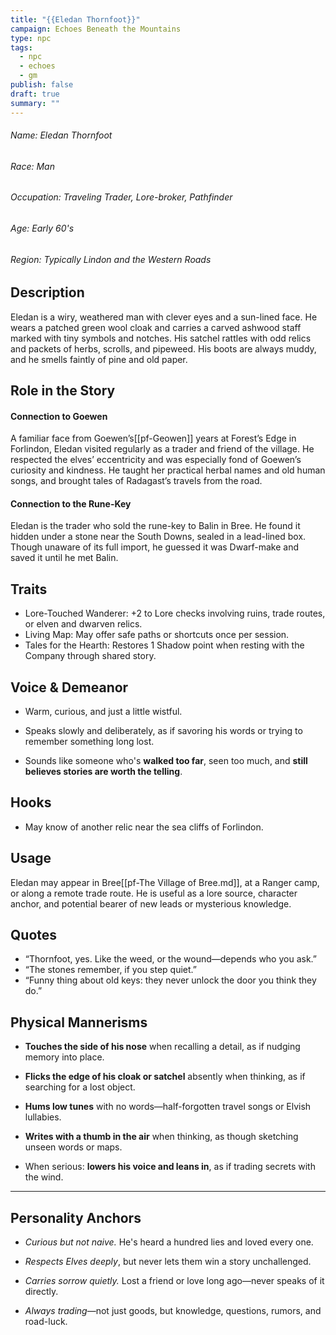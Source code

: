 ```yaml
---
title: "{{Eledan Thornfoot}}"
campaign: Echoes Beneath the Mountains
type: npc
tags:
  - npc
  - echoes
  - gm
publish: false
draft: true
summary: ""
---
```

###### Name: Eledan Thornfoot
###### Race: Man
###### Occupation: Traveling Trader, Lore-broker, Pathfinder
###### Age: Early 60's
###### Region: Typically Lindon and the Western Roads

## Description
Eledan is a wiry, weathered man with clever eyes and a sun-lined face. He wears a patched green wool cloak and carries a carved ashwood staff marked with tiny symbols and notches. His satchel rattles with odd relics and packets of herbs, scrolls, and pipeweed. His boots are always muddy, and he smells faintly of pine and old paper.
## Role in the Story
#### Connection to Goewen
A familiar face from Goewen’s[[pf-Geowen]] years at Forest’s Edge in Forlindon, Eledan visited regularly as a trader and friend of the village. He respected the elves’ eccentricity and was especially fond of Goewen’s curiosity and kindness. He taught her practical herbal names and old human songs, and brought tales of Radagast’s travels from the road.
#### Connection to the Rune-Key
Eledan is the trader who sold the rune-key to Balin in Bree. He found it hidden under a stone near the South Downs, sealed in a lead-lined box. Though unaware of its full import, he guessed it was Dwarf-make and saved it until he met Balin.
## Traits
- Lore-Touched Wanderer: +2 to Lore checks involving ruins, trade routes, or elven and dwarven relics.  
- Living Map: May offer safe paths or shortcuts once per session.  
- Tales for the Hearth: Restores 1 Shadow point when resting with the Company through shared story.
## Voice & Demeanor

- Warm, curious, and just a little wistful.

- Speaks slowly and deliberately, as if savoring his words or trying to remember something long lost.

- Sounds like someone who's **walked too far**, seen too much, and **still believes stories are worth the telling**.
## Hooks
- May know of another relic near the sea cliffs of Forlindon.
## Usage
Eledan may appear in Bree[[pf-The Village of Bree.md]], at a Ranger camp, or along a remote trade route. He is useful as a lore source, character anchor, and potential bearer of new leads or mysterious knowledge.
## Quotes
- “Thornfoot, yes. Like the weed, or the wound—depends who you ask.”
- “The stones remember, if you step quiet.”
- “Funny thing about old keys: they never unlock the door you think they do.”

## Physical Mannerisms

- **Touches the side of his nose** when recalling a detail, as if nudging memory into place.

- **Flicks the edge of his cloak or satchel** absently when thinking, as if searching for a lost object.

- **Hums low tunes** with no words—half-forgotten travel songs or Elvish lullabies.

- **Writes with a thumb in the air** when thinking, as though sketching unseen words or maps.

- When serious: **lowers his voice and leans in**, as if trading secrets with the wind.

  

---

  

## Personality Anchors

- *Curious but not naive.* He's heard a hundred lies and loved every one.

- *Respects Elves deeply*, but never lets them win a story unchallenged.

- *Carries sorrow quietly.* Lost a friend or love long ago—never speaks of it directly.

- *Always trading*—not just goods, but knowledge, questions, rumors, and road-luck.